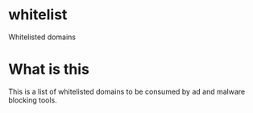 # whitelist
Whitelisted domains

# What is this
This is a list of whitelisted domains to be consumed by ad and malware blocking tools.

